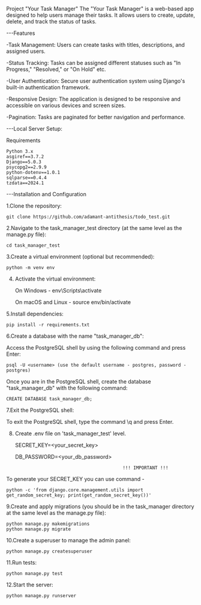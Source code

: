 Project "Your Task Manager"
The "Your Task Manager" is a web-based app designed to help users manage their tasks. It allows users to create, update, delete, and track the status of tasks.

---Features

-Task Management: Users can create tasks with titles, descriptions, and assigned users.

-Status Tracking: Tasks can be assigned different statuses such as "In Progress," "Resolved," or "On Hold" etc.

-User Authentication: Secure user authentication system using Django's built-in authentication framework.

-Responsive Design: The application is designed to be responsive and accessible on various devices and screen sizes.

-Pagination: Tasks are paginated for better navigation and performance.

---Local Server Setup:

Requirements

    Python 3.x
    asgiref==3.7.2
    Django==5.0.3
    psycopg2==2.9.9
    python-dotenv==1.0.1
    sqlparse==0.4.4
    tzdata==2024.1
    
---Installation and Configuration

1.Clone the repository:

    git clone https://github.com/adamant-antithesis/todo_test.git

2.Navigate to the task_manager_test directory (at the same level as the manage.py file):

    cd task_manager_test

3.Create a virtual environment (optional but recommended):

    python -m venv env

4. Activate the virtual environment:

    On Windows - env\Scripts\activate
   
    On macOS and Linux - source env/bin/activate

5.Install dependencies:

    pip install -r requirements.txt

6.Create a database with the name "task_manager_db":

Access the PostgreSQL shell by using the following command and press Enter:

    psql -U <username> (use the default username - postgres, password - postgres)

Once you are in the PostgreSQL shell, create the database "task_manager_db" with the following command:

    CREATE DATABASE task_manager_db;

7.Exit the PostgreSQL shell:

To exit the PostgreSQL shell, type the command \q and press Enter.


8. Create .env file on 'task_manager_test' level.

   SECRET_KEY=<your_secret_key>

   DB_PASSWORD=<your_db_password>

                                               !!! IMPORTANT !!! 
To generate your SECRET_KEY you can use command -

    python -c 'from django.core.management.utils import get_random_secret_key; print(get_random_secret_key())'


9.Create and apply migrations (you should be in the task_manager directory at the same level as the manage.py file):

    python manage.py makemigrations
    python manage.py migrate

10.Create a superuser to manage the admin panel:

    python manage.py createsuperuser

11.Run tests:

    python manage.py test

12.Start the server:

    python manage.py runserver

